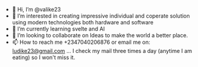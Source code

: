 - 👋 Hi, I’m @valike23
- 👀 I’m interested in creating impressive individual and coperate solution using modern technologies both hardware and software
- 🌱 I’m currently learning svelte and AI
- 💞️ I’m looking to collaborate on Ideas to make the world a better place.
- 📫 How to reach me +2347040206876 or email me on: ludike23@gmail.com ... I check my mail three times a day (anytime I am eating) so I won't miss it.

<!---
valike23/valike23 is a ✨ special ✨ repository because its `README.md` (this file) appears on your GitHub profile.
You can click the Preview link to take a look at your changes.
--->
